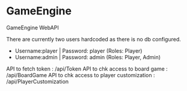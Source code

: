 # GameEngine
GameEngine WebAPI

There are currently two users hardcoded as there is no db configured.

- Username:player | Password: player (Roles: Player)
- Username:admin | Password: admin   (Roles: Player, Admin)

API to fetch token : /api/Token
API to chk access to board game : /api/BoardGame
API to chk access to player customization : /api/PlayerCustomization
